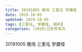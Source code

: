```yaml
---
title: 20191005 晚场 三里屯 学聋哑
date: 2019-10-05
updated: 2019-10-05
tags: [三里屯, 学聋哑, 相声]
categories: (2019)己亥年场次
---
```

20191005 晚场 三里屯 学聋哑

